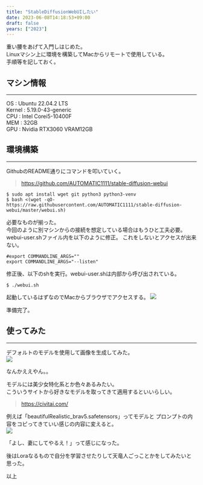 ```yaml
---
title: "StableDiffusionWebUIしたい"
date: 2023-06-08T14:18:53+09:00
draft: false
years: ["2023"]
---
```

重い腰をあげて入門しはじめた。  
Linuxマシン上に環境を構築してMacからリモートで使用している。  
手順等を記しておく。  
## マシン情報
---
OS : Ubuntu 22.04.2 LTS  
Kernel : 5.19.0-43-generic  
CPU : Intel Corei5-10400F  
MEM : 32GB  
GPU : Nvidia RTX3060 VRAM12GB  

## 環境構築  
---
GithubのREADME通りにコマンドを叩いていく。  
> https://github.com/AUTOMATIC1111/stable-diffusion-webui
```
$ sudo apt install wget git python3 python3-venv
$ bash <(wget -qO- https://raw.githubusercontent.com/AUTOMATIC1111/stable-diffusion-webui/master/webui.sh)
```
必要なものが揃った。  
今回のように別マシンからの接続を想定している場合はもうひと工夫必要。  
webui-user.shファイル内を以下のように修正。
これをしないとアクセスが出来ない。  
```
#export COMMANDLINE_ARGS=""
export COMMANDLINE_ARGS="--listen"
```
修正後、以下のshを実行。webui-user.shは内部から呼び出されている。    
```
$ ./webui.sh
```
起動しているはずなのでMacからブラウザでアクセスする。
![](/blog/images/20230608/SS2023-06-08145753.jpg)

準備完了。  

## 使ってみた　　
---

デフォルトのモデルを使用して画像を生成してみた。  
![](/blog/images/20230608/SS2023-06-0815.16.46.jpg)

なんかええやん。。  

モデルには美少女特化系とか色々あるみたい。  
こういうサイトから好きなモデルを取ってきて適用するといいらしい。   
> https://civitai.com/

例えば「beautifulRealistic_brav5.safetensors」ってモデルと
プロンプトの内容をコピってきていい感じの内容に変えると。  
![](/blog/images/20230608/SS2023-06-0815.08.57.jpg)

「よし、妻にしてやるえ！」って感じになった。

後はLoraなるもので自分を学習させたりして天竜人ごっことかをしてみたいと思った。  

以上